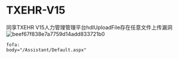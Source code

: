 # TXEHR-V15
同享TXEHR V15人力管理管理平台hdlUploadFile存在任意文件上传漏洞
![beef67f838e7a7759d14add833721b0](https://github.com/user-attachments/assets/122bd443-5058-4add-81b8-b8692b161e2e)
```
fofa:
body="/Assistant/Default.aspx"
```
